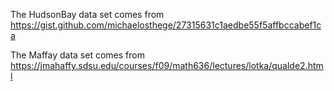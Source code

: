 The HudsonBay data set comes from https://gist.github.com/michaelosthege/27315631c1aedbe55f5affbccabef1ca

The Maffay data set comes from https://jmahaffy.sdsu.edu/courses/f09/math636/lectures/lotka/qualde2.html
